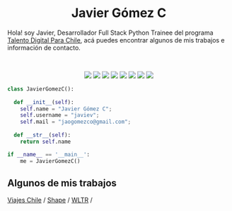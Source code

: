 <h1 align="center">
  <b>Javier Gómez C</b>
</h1>

Hola! soy Javier, Desarrollador Full Stack Python Trainee del programa <a href="https://talentodigitalparachile.cl/">Talento Digital Para Chile</a>, acá puedes encontrar algunos de mis trabajos e información de contacto.

<br>

<p>
<div align="center">
  <img src="https://img.shields.io/badge/-Python-05122A?style=flat&logo=python">
  <img src="https://img.shields.io/badge/-django-05122A?style=flat&logo=django">
  <img src="https://img.shields.io/badge/-HTML-05122A?style=flat&logo=HTML5">
  <img src="https://img.shields.io/badge/-CSS-05122A?style=flat&logo=CSS3&logoColor=1572B6">
  <img src="https://img.shields.io/badge/-Bootstrap-05122A?style=flat&logo=bootstrap">
  <img src="https://img.shields.io/badge/-Wordpress-05122A?style=flat&logo=wordpress">
  <img src="https://img.shields.io/badge/-R-05122A?style=flat&logo=R&logoColor=276DC3">
  <img src="https://img.shields.io/badge/-RStudio-05122A?style=flat&logo=rstudio">
</div>
</p>

```python
class JavierGomezC():
    
  def __init__(self):
    self.name = "Javier Gómez C";
    self.username = "javiev";
    self.mail = "jaogomezco@gmail.com";
      
  def __str__(self):
    return self.name

if __name__ == '__main__':
    me = JavierGomezC()
```

## Algunos de mis trabajos

[Viajes Chile](https://javiev.github.io/viajeschilebootcamp/) / 
[Shape](https://shape.cl) / 
[WLTR](https://welivetheride.cl) /

